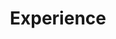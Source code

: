 ---
widget: experience
active: true
date_format: Jan 2006
experience:
  - title: Junior Back End Engineer Intern
    company: Didi
    company_url: http://didiglobal.com
    company_logo: ""
    location: Beijing, China
    date_start: 2021-10-08
    date_end: 2022-04-11
    description: >-
      ![](https://notebook.grayson.top/media/202204/2022-04-13_1546480.1872999721663492.png)

      * Participate in the service transformation of test account for DIDIFARM. It is mainly responsible for the two modules of account life cycle control and account attribute or feature constructor. After the service transformation of test account is completed, 69 cities, 91 models, 148 account types, and one -click application for cumulative 645 accounts are provided; The time modification and characteristics of characteristics have been reduced from the original at least 1 day to the current maximum 1 minute.

      * Leading DIDIFARM menu customization development. Complete requirement research, scheme writing, direction sharing, in-group review, TC review independently. The function is mainly divided into three major modules: business line management, tool management, and environmental management. After the menu customization is completed, the new single menu is shortened from the original code modification, mail approval, CR, and deployment at least 1 hour, and the current one minute is shortened.
      
      * Participate in the development of DIY use case management and use case editing module. Allow users to quickly build a specified scenario link through templates; to achieve cross -team collaboration and co-construction through the collaborative sharing model. Since three months of launch, the number of cases of CASE has been created for 1625, the total number of case operations is 185,146, covering 211 scenarios, and 441 users involving 18 business lines.
widget_id: RECENT-POSTS
headless: true
weight: 30
title: Experience
subtitle: null
design:
  columns: "2"
---